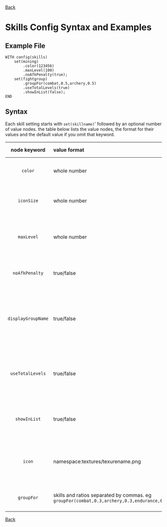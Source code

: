 [Back](./scripting.md#server-config-syntax-and-examples)

# Skills Config Syntax and Examples

## Example File
```
WITH config(skills)
    set(mining)
        .color(123456)
        .maxLevel(100)
        .noAfkPenalty(true);
    set(fightgroup)
        .groupFor(combat,0.5,archery,0.5)
        .useTotalLevels(true)
        .showInList(false);
END
```

## Syntax
Each skill setting starts with `set(skillname)`' followed by an optional number of value nodes.  the table below lists the value nodes, the format for their values and the default value if you omit that keyword.

|    node keyword    | value format                                                                              | default value                                | What it does                                                                         |
|:------------------:|:------------------------------------------------------------------------------------------|:---------------------------------------------|:-------------------------------------------------------------------------------------|
|      `color`       | whole number                                                                              | `16777215`                                   | Sets the skill's display color                                                       |
|     `iconSize`     | whole number                                                                              | `18`                                         | Lets pmmo know the size of the raw image scaling                                     |
|     `maxLevel`     | whole number                                                                              | same as server config max level              | The max level for this skill independent of the global max level                     |
|   `noAfkPenalty`   | true/false                                                                                | `false`                                      | If true this skill will never be affected by anti-cheese                             |
| `displayGroupName` | true/false                                                                                | `false`                                      | Should the group name show on tooltips, if false each member skill will show instead |
|  `useTotalLevels`  | true/false                                                                                | `false`                                      | Should this skill be a sum of its group members when checking skill levels           |
|    `showInList`    | true/false                                                                                | `true`                                       | Should this skill appear in the skill list on the user's screeen                     |
|       `icon`       | namespace:textures/texurename.png                                                         | `minecraft:textures/skills/missing_icon.png` | the location of your desired texture from vanilla or a resource pack                 |
|     `groupFor`     | skills and ratios separated by commas. eg `groupFor(combat,0.3,archery,0.3,endurance,0.4)`| none.                                        | If populated, defines this skill as a "skill group"                                  | 

[Back](./scripting.md#server-config-syntax-and-examples)
